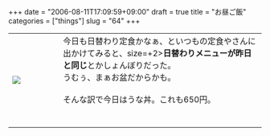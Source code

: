 +++
date = "2006-08-11T17:09:59+09:00"
draft = true
title = "お昼ご飯"
categories = ["things"]
slug = "64"
+++

<table width="100%">
	<tr>
		<td width="20%" valign="middle">
			<a href="https://keruru.net/images/44dc3b577a35f-img024.html" onclick="window.open('https://keruru.net/images/44dc3b577a35f-img024.html','popup','width=800,height=640,scrollbars=no,resizable=no,toolbar=no,directories=no,location=no,menubar=no,status=no'); return true"><img src="https://keruru.net/images/44dc3b577a35f-thumb_img024.jpg" border="0" /></a>
		</td>
		<td width="80%" valign="middle">
			今日も日替わり定食かなぁ、といつもの定食やさんに出かけてみると、<font <br />size=+2><b>日替わりメニューが昨日と同じ</b>とかしょんぼりだった。<br />うむぅ、まぁお盆だからかも。<br /><br />そんな訳で今日はうな丼。これも650円。<br /><br /><br />
		</td>
	</tr>
</table>
